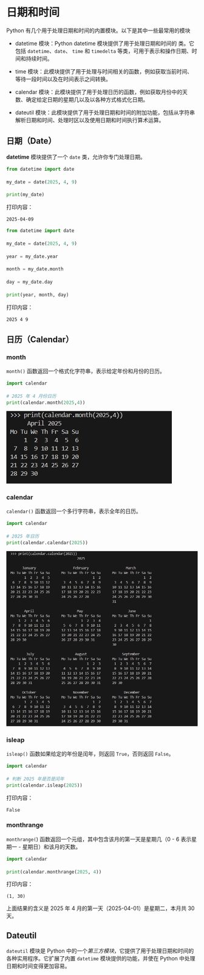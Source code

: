# 日期和时间

Python 有几个用于处理日期和时间的内置模块。以下是其中一些最常用的模块

- datetime 模块：Python datetime 模块提供了用于处理日期和时间的 类。它包括 `datetime`、`date`、 `time` 和 `timedelta` 等类，可用于表示和操作日期、时间和持续时间。

- time 模块：此模块提供了用于处理与时间相关的函数，例如获取当前时间、等待一段时间以及在时间表示之间转换。

- calendar 模块：此模块提供了用于处理日历的函数，例如获取月份中的天数、确定给定日期的星期几以及以各种方式格式化日期。

- dateutil 模块：此模块提供了用于处理日期和时间的附加功能，包括从字符串解析日期和时间、处理时区以及使用日期和时间执行算术运算。


## 日期（Date）

**datetime** 模块提供了一个 `date` 类，允许你专门处理日期。

```python
from datetime import date

my_date = date(2025, 4, 9)

print(my_date) 

```

打印内容：

```shell
2025-04-09
```

```python
from datetime import date

my_date = date(2025, 4, 9)

year = my_date.year

month = my_date.month

day = my_date.day

print(year, month, day) 
```

打印内容：

```shell
2025 4 9
```

## 日历（Calendar）

### month

`month()` 函数返回一个格式化字符串，表示给定年份和月份的日历。

```python
import calendar

# 2025 年 4 月份日历
print(calendar.month(2025,4))
```

![](./src/20250409152625.png)

### calendar

`calendar()` 函数返回一个多行字符串，表示全年的日历。

```python
import calendar

# 2025 年日历
print(calendar.calendar(2025))
```

![](./src/20250409152743.png)

### isleap

`isleap()` 函数如果给定的年份是闰年，则返回 `True`，否则返回 `False`。

```python
import calendar

# 判断 2025 年是否是闰年
print(calendar.isleap(2025))
```

打印内容：

```shell
False
```

### monthrange

`monthrange(`) 函数返回一个元组，其中包含该月的第一天是星期几（0 - 6 表示星期一 - 星期日）和该月的天数。

```python
import calendar

print(calendar.monthrange(2025, 4))
```

打印内容：

```shell
(1, 30)
```

上面结果的含义是 2025 年 4 月的第一天（2025-04-01）是星期二，本月共 30 天。

## Dateutil

`dateutil` 模块是 Python 中的一个*第三方模块*，它提供了用于处理日期和时间的各种实用程序。它扩展了内置 `datetime` 模块提供的功能，并使在 Python 中处理日期和时间变得更加容易。


